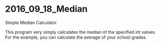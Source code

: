 # 2016_09_18_Median
Simple Median Calculator

This program very simply calculates the median of the specified int values. For the example, you can calculate the average of your school grades.
